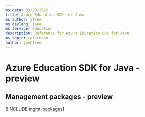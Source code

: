 ```yaml
---
ms.data: 09/20/2022
title: Azure Education SDK for Java
ms.author: jfree
ms.devlang: java
ms.service: education
description: Reference for Azure Education SDK for Java
ms.topic: reference
author: joshfree
---
```

# Azure Education SDK for Java - preview

## Management packages - preview
[!INCLUDE [mgmt-packages](education-mgmt-index.md)]
